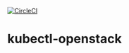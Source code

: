 [![CircleCI](https://circleci.com/gh/giantswarm/kubectl-openstack.svg?style=shield)](https://circleci.com/gh/giantswarm/kubectl-openstack)

# kubectl-openstack
